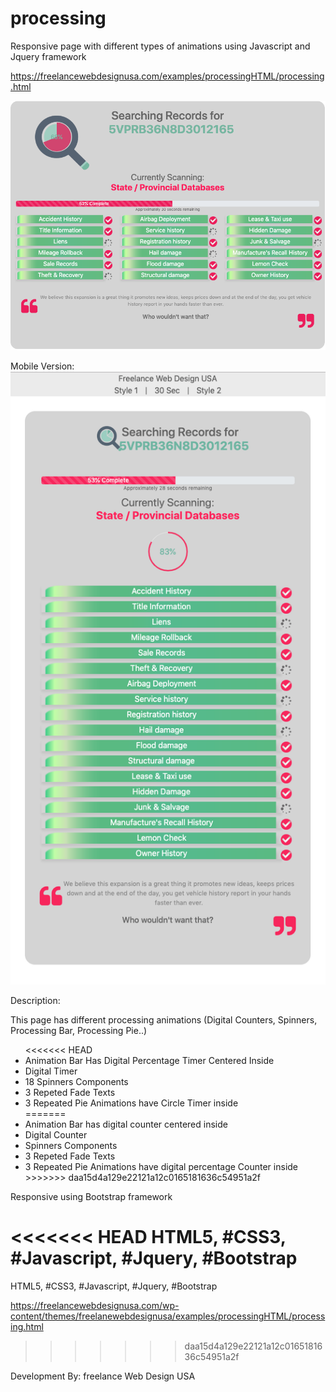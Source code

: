 # processing

Responsive page with different types of animations using Javascript and Jquery framework

https://freelancewebdesignusa.com/examples/processingHTML/processing.html

![Screenshot](screenshot.png)

Mobile Version: 
![Screenshot](m-screenshot.png)

Description:

This page has different processing animations (Digital Counters, Spinners, Processing Bar, Processing Pie..)

<ul>
<<<<<<< HEAD
  <li>Animation Bar Has Digital Percentage Timer Centered Inside</li>
  <li>Digital Timer</li>
  <li>18 Spinners Components</li>
  <li>3 Repeted Fade Texts</li>
  <li>3 Repeated Pie Animations have Circle Timer inside</li>
=======
  <li>Animation Bar has digital counter centered inside</li>
  <li>Digital Counter</li>
  <li>Spinners Components</li>
  <li>3 Repeted Fade Texts</li>
  <li>3 Repeated Pie Animations have digital percentage Counter inside</li>
>>>>>>> daa15d4a129e22121a12c0165181636c54951a2f
</ul>

Responsive using Bootstrap framework

<<<<<<< HEAD
HTML5, #CSS3, #Javascript, #Jquery, #Bootstrap
=======
HTML5, #CSS3, #Javascript, #Jquery, #Bootstrap 

https://freelancewebdesignusa.com/wp-content/themes/freelanewebdesignusa/examples/processingHTML/processing.html
>>>>>>> daa15d4a129e22121a12c0165181636c54951a2f

Development By: freelance Web Design USA
